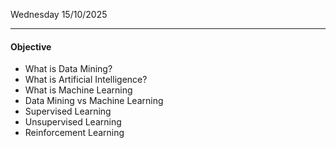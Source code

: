 Wednesday 15/10/2025

---
#### Objective
- What is Data Mining?
- What is Artificial Intelligence?
- What is Machine Learning
- Data Mining vs Machine Learning
- Supervised Learning
- Unsupervised Learning
- Reinforcement Learning


